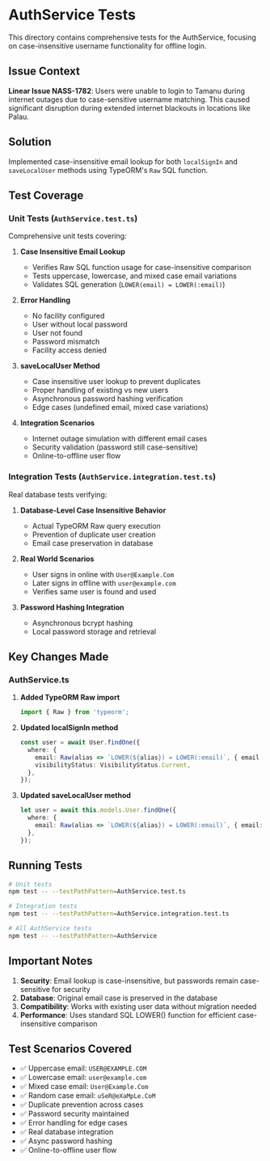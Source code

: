 # AuthService Tests

This directory contains comprehensive tests for the AuthService, focusing on case-insensitive username functionality for offline login.

## Issue Context

**Linear Issue NASS-1782**: Users were unable to login to Tamanu during internet outages due to case-sensitive username matching. This caused significant disruption during extended internet blackouts in locations like Palau.

## Solution

Implemented case-insensitive email lookup for both `localSignIn` and `saveLocalUser` methods using TypeORM's `Raw` SQL function.

## Test Coverage

### Unit Tests (`AuthService.test.ts`)

Comprehensive unit tests covering:

1. **Case Insensitive Email Lookup**
   - Verifies Raw SQL function usage for case-insensitive comparison
   - Tests uppercase, lowercase, and mixed case email variations
   - Validates SQL generation (`LOWER(email) = LOWER(:email)`)

2. **Error Handling**
   - No facility configured
   - User without local password
   - User not found
   - Password mismatch
   - Facility access denied

3. **saveLocalUser Method**
   - Case insensitive user lookup to prevent duplicates
   - Proper handling of existing vs new users
   - Asynchronous password hashing verification
   - Edge cases (undefined email, mixed case variations)

4. **Integration Scenarios**
   - Internet outage simulation with different email cases
   - Security validation (password still case-sensitive)
   - Online-to-offline user flow

### Integration Tests (`AuthService.integration.test.ts`)

Real database tests verifying:

1. **Database-Level Case Insensitive Behavior**
   - Actual TypeORM Raw query execution
   - Prevention of duplicate user creation
   - Email case preservation in database

2. **Real World Scenarios**
   - User signs in online with `User@Example.Com`
   - Later signs in offline with `user@example.com`
   - Verifies same user is found and used

3. **Password Hashing Integration**
   - Asynchronous bcrypt hashing
   - Local password storage and retrieval

## Key Changes Made

### AuthService.ts

1. **Added TypeORM Raw import**
   ```typescript
   import { Raw } from 'typeorm';
   ```

2. **Updated localSignIn method**
   ```typescript
   const user = await User.findOne({
     where: {
       email: Raw(alias => `LOWER(${alias}) = LOWER(:email)`, { email }),
       visibilityStatus: VisibilityStatus.Current,
     },
   });
   ```

3. **Updated saveLocalUser method**
   ```typescript
   let user = await this.models.User.findOne({
     where: {
       email: Raw(alias => `LOWER(${alias}) = LOWER(:email)`, { email: userData.email }),
     },
   });
   ```

## Running Tests

```bash
# Unit tests
npm test -- --testPathPattern=AuthService.test.ts

# Integration tests  
npm test -- --testPathPattern=AuthService.integration.test.ts

# All AuthService tests
npm test -- --testPathPattern=AuthService
```

## Important Notes

1. **Security**: Email lookup is case-insensitive, but passwords remain case-sensitive for security
2. **Database**: Original email case is preserved in the database
3. **Compatibility**: Works with existing user data without migration needed
4. **Performance**: Uses standard SQL LOWER() function for efficient case-insensitive comparison

## Test Scenarios Covered

- ✅ Uppercase email: `USER@EXAMPLE.COM`
- ✅ Lowercase email: `user@example.com`  
- ✅ Mixed case email: `User@Example.Com`
- ✅ Random case email: `uSeR@eXaMpLe.CoM`
- ✅ Duplicate prevention across cases
- ✅ Password security maintained
- ✅ Error handling for edge cases
- ✅ Real database integration
- ✅ Async password hashing
- ✅ Online-to-offline user flow